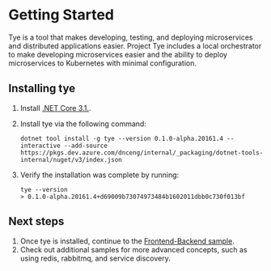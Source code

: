 # Getting Started

Tye is a tool that makes developing, testing, and deploying microservices and distributed applications easier. Project Tye includes a local orchestrator to make developing microservices easier and the ability to deploy microservices to Kubernetes with minimal configuration.

## Installing tye

1. Install [.NET Core 3.1.](<http://dot.net>).
1. Install tye via the following command:

    ```text
    dotnet tool install -g tye --version 0.1.0-alpha.20161.4 --interactive --add-source https://pkgs.dev.azure.com/dnceng/internal/_packaging/dotnet-tools-internal/nuget/v3/index.json
    ```

1. Verify the installation was complete by running:

    ```
    tye --version
    > 0.1.0-alpha.20161.4+d69009b73074973484b1602011dbb0c730f013bf
    ```

## Next steps

1. Once tye is installed, continue to the [Frontend-Backend sample](frontend_backend_run.md).
2. Check out additional samples for more advanced concepts, such as using redis, rabbitmq, and service discovery.
